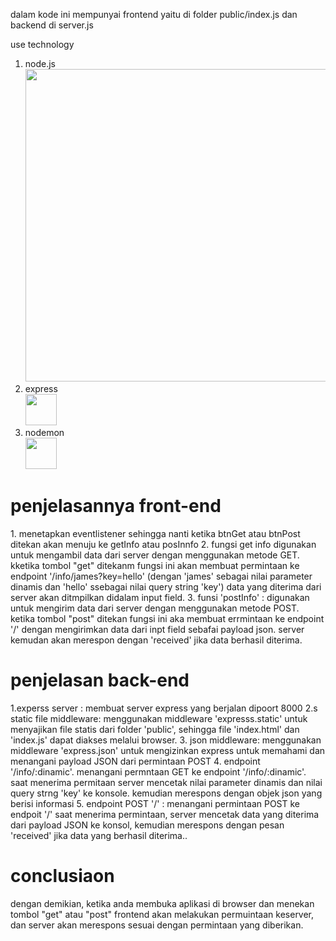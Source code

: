 dalam kode ini mempunyai frontend yaitu di folder public/index.js dan backend di server.js

use technology 
1. node.js </br> <img src="https://upload.wikimedia.org/wikipedia/commons/d/d9/Node.js_logo.svg" width="500"/>
2. express </br> <img src="https://miro.medium.com/v2/resize:fit:700/1*XP-mZOrIqX7OsFInN2ngRQ.png" width="50"/>
3. nodemon </br> <img src="https://static-00.iconduck.com/assets.00/nodemon-icon-1800x2048-cec0ndk1.png" width="50"/>
 
<h1>penjelasannya front-end</h1>
1. menetapkan eventlistener sehingga nanti ketika btnGet atau btnPost ditekan akan menuju ke getInfo atau posInnfo
2. fungsi get info digunakan untuk mengambil data dari server dengan menggunakan metode GET. kketika tombol "get" ditekanm fungsi ini akan membuat permintaan ke endpoint '/info/james?key=hello' (dengan 'james' sebagai nilai parameter dinamis dan 'hello' ssebagai nilai query string 'key') data yang diterima dari server akan ditmpilkan didalam input field.
3. funsi 'postInfo' : digunakan untuk mengirim data dari server dengan menggunakan metode POST. ketika tombol "post" ditekan fungsi ini aka membuat errmintaan ke endpoint '/' dengan mengirimkan data dari inpt field sebafai payload json. server kemudan akan merespon dengan 'received' jika data berhasil diterima.


<h1>penjelasan back-end</h1>

1.experss server : membuat server express yang berjalan dipoort 8000
2.s static file middleware: menggunakan middleware 'expresss.static' untuk menyajikan file statis dari folder 'public', sehingga file 'index.html' dan 'index.js' dapat diakses melalui browser.
3. json middleware: menggunakan middleware 'express.json' untuk mengizinkan express untuk memahami dan menangani payload JSON dari permintaan POST
4. endpoint '/info/:dinamic'. menangani permntaan GET ke endpoint '/info/:dinamic'. saat menerima permitaan server mencetak nilai parameter dinamis dan nilai query strng 'key' ke konsole. kemudian merespons dengan objek json yang berisi informasi
5. endpoint POST '/' : menangani permintaan POST ke endpoit '/' saat menerima permintaan, server mencetak data yang diterima dari payload JSON ke konsol, kemudian merespons dengan pesan 'received' jika data yang berhasil diterima..

<h1>conclusiaon </h1>
dengan demikian, ketika anda membuka aplikasi di browser dan menekan tombol "get" atau "post" frontend akan melakukan permuintaan keserver, dan server akan merespons sesuai dengan permintaan yang diberikan.
